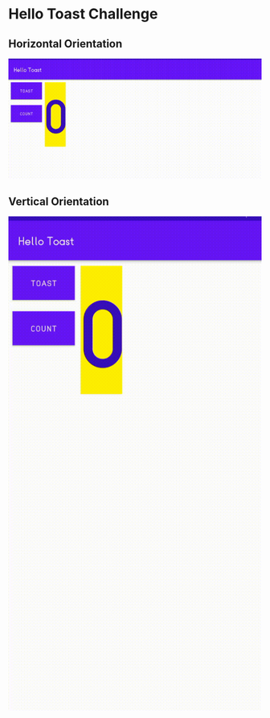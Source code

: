 # Hello Toast Challenge
## Horizontal Orientation
![](app/src/main/res/drawable/coding_challenge_horizontal.gif)
## Vertical Orientation
![](app/src/main/res/drawable/coding_challenge_vertical.gif)

